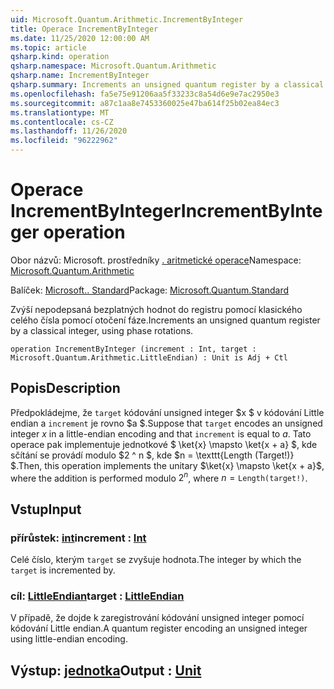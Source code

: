 ```yaml
---
uid: Microsoft.Quantum.Arithmetic.IncrementByInteger
title: Operace IncrementByInteger
ms.date: 11/25/2020 12:00:00 AM
ms.topic: article
qsharp.kind: operation
qsharp.namespace: Microsoft.Quantum.Arithmetic
qsharp.name: IncrementByInteger
qsharp.summary: Increments an unsigned quantum register by a classical integer, using phase rotations.
ms.openlocfilehash: fa5e75e91206aa5f33233c8a54d6e9e7ac2950e3
ms.sourcegitcommit: a87c1aa8e7453360025e47ba614f25b02ea84ec3
ms.translationtype: MT
ms.contentlocale: cs-CZ
ms.lasthandoff: 11/26/2020
ms.locfileid: "96222962"
---
```

# <a name="incrementbyinteger-operation"></a><span data-ttu-id="fed18-102">Operace IncrementByInteger</span><span class="sxs-lookup"><span data-stu-id="fed18-102">IncrementByInteger operation</span></span>

<span data-ttu-id="fed18-103">Obor názvů: Microsoft. prostředníky [. aritmetické operace](xref:Microsoft.Quantum.Arithmetic)</span><span class="sxs-lookup"><span data-stu-id="fed18-103">Namespace: [Microsoft.Quantum.Arithmetic](xref:Microsoft.Quantum.Arithmetic)</span></span>

<span data-ttu-id="fed18-104">Balíček: [Microsoft.. Standard](https://nuget.org/packages/Microsoft.Quantum.Standard)</span><span class="sxs-lookup"><span data-stu-id="fed18-104">Package: [Microsoft.Quantum.Standard](https://nuget.org/packages/Microsoft.Quantum.Standard)</span></span>


<span data-ttu-id="fed18-105">Zvýší nepodepsaná bezplatných hodnot do registru pomocí klasického celého čísla pomocí otočení fáze.</span><span class="sxs-lookup"><span data-stu-id="fed18-105">Increments an unsigned quantum register by a classical integer, using phase rotations.</span></span>

```qsharp
operation IncrementByInteger (increment : Int, target : Microsoft.Quantum.Arithmetic.LittleEndian) : Unit is Adj + Ctl
```


## <a name="description"></a><span data-ttu-id="fed18-106">Popis</span><span class="sxs-lookup"><span data-stu-id="fed18-106">Description</span></span>

<span data-ttu-id="fed18-107">Předpokládejme, že `target` kódování unsigned integer $x $ v kódování Little endian a `increment` je rovno $a $.</span><span class="sxs-lookup"><span data-stu-id="fed18-107">Suppose that `target` encodes an unsigned integer $x$ in a little-endian encoding and that `increment` is equal to $a$.</span></span>
<span data-ttu-id="fed18-108">Tato operace pak implementuje jednotkové $ \ket{x} \mapsto \ket{x + a} $, kde sčítání se provádí modulo $2 ^ n $, kde $n = \texttt{Length (Target!)} $.</span><span class="sxs-lookup"><span data-stu-id="fed18-108">Then, this operation implements the unitary $\ket{x} \mapsto \ket{x + a}$, where the addition is performed modulo $2^n$, where $n = \texttt{Length(target!)}$.</span></span>

## <a name="input"></a><span data-ttu-id="fed18-109">Vstup</span><span class="sxs-lookup"><span data-stu-id="fed18-109">Input</span></span>

### <a name="increment--int"></a><span data-ttu-id="fed18-110">přírůstek: [int](xref:microsoft.quantum.lang-ref.int)</span><span class="sxs-lookup"><span data-stu-id="fed18-110">increment : [Int](xref:microsoft.quantum.lang-ref.int)</span></span>

<span data-ttu-id="fed18-111">Celé číslo, kterým `target` se zvyšuje hodnota.</span><span class="sxs-lookup"><span data-stu-id="fed18-111">The integer by which the `target` is incremented by.</span></span>


### <a name="target--littleendian"></a><span data-ttu-id="fed18-112">cíl: [LittleEndian](xref:Microsoft.Quantum.Arithmetic.LittleEndian)</span><span class="sxs-lookup"><span data-stu-id="fed18-112">target : [LittleEndian](xref:Microsoft.Quantum.Arithmetic.LittleEndian)</span></span>

<span data-ttu-id="fed18-113">V případě, že dojde k zaregistrování kódování unsigned integer pomocí kódování Little endian.</span><span class="sxs-lookup"><span data-stu-id="fed18-113">A quantum register encoding an unsigned integer using little-endian encoding.</span></span>



## <a name="output--unit"></a><span data-ttu-id="fed18-114">Výstup: [jednotka](xref:microsoft.quantum.lang-ref.unit)</span><span class="sxs-lookup"><span data-stu-id="fed18-114">Output : [Unit](xref:microsoft.quantum.lang-ref.unit)</span></span>

